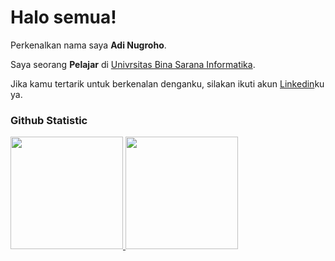 # Halo semua! 
 
Perkenalkan nama saya **Adi Nugroho**.<br>
 
Saya seorang **Pelajar** di [Univrsitas Bina Sarana Informatika](www.bsi.ac.id).<br>
 
Jika kamu tertarik untuk berkenalan denganku, silakan ikuti akun [Linkedin](www.linkedin.com/in/adi-nugroho2204)ku ya.
 
### Github Statistic
<p align="left">
<a href="https://github.com/AdiNugroho22">
  <img height="180em" src="https://github-readme-stats-eight-theta.vercel.app/api?username=penuliscode&show_icons=true&theme=algolia&include_all_commits=true&count_private=true"/>
  <img height="180em" src="https://github-readme-stats-eight-theta.vercel.app/api/top-langs/?username=penuliscode&layout=compact&layout=compact&theme=algolia"/>
</a>
</p>
